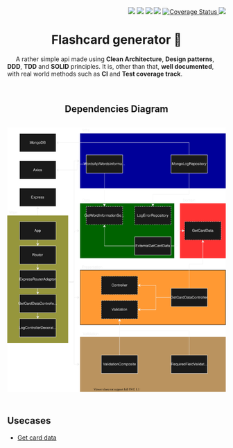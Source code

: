 <div align="right">
  <img src="https://img.shields.io/github/repo-size/saymow/clean-flashcard-generator-api"/>
  <img src="https://img.shields.io/github/languages/code-size/saymow/clean-flashcard-generator-api"/>
  <img src="https://snyk.io/test/github/saymow/clean-flashcard-generator-api/badge.svg"/>
  <img src="https://img.shields.io/github/release-date-pre/saymow/clean-flashcard-generator-api"/>
  <a href='https://coveralls.io/github/saymow/clean-flashcard-generator-api?branch=master'>
    <img src='https://coveralls.io/repos/github/saymow/clean-flashcard-generator-api/badge.svg?branch=master' alt='Coverage Status' />
  </a>
  <a href="https://app.travis-ci.com/saymow/clean-flashcard-generator-api">
    <img src="https://app.travis-ci.com/saymow/clean-flashcard-generator-api.svg?branch=master"/>
  </a>
</div>

<h1 align='center'>Flashcard generator 🚀</h1>

<p>&nbsp;&nbsp;&nbsp;&nbsp; A rather simple api made using <b>Clean Architecture</b>, <b>Design patterns</b>, <b>DDD</b>, <b>TDD</b> and <b>SOLID</b> principles. It is, other than that, <b>well documented</b>, with real world methods such as <b>CI</b> and <b>Test coverage track</b>.</p>


<br>

<h2 align="center">Dependencies Diagram<h2>

<div align="center">
  <img src="diagram.drawio.svg" align="center"></img>
</div>

<br>

## Usecases

<ul>
  <li>
    <a href="requirements/get-card-data.md">Get card data</a>
  </li>
<ul>